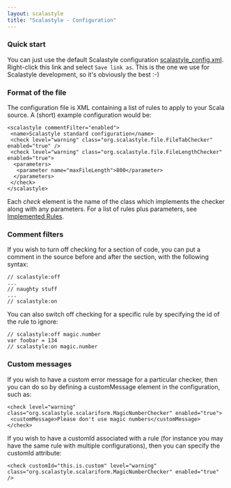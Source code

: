 ```yaml
---
layout: scalastyle
title: "Scalastyle - Configuration"
---
```


### Quick start

You can just use the default Scalastyle configuration [scalastyle_config.xml](scalastyle_config.xml). Right-click this link and select `Save link as`.
This is the one we use for Scalastyle development, so it's obviously the best :-)

### Format of the file

The configuration file is XML containing a list of rules to apply to your Scala source. A (short) example configuration would be:

	<scalastyle commentFilter="enabled">
	 <name>Scalastyle standard configuration</name>
	 <check level="warning" class="org.scalastyle.file.FileTabChecker" enabled="true" />
	 <check level="warning" class="org.scalastyle.file.FileLengthChecker" enabled="true">
	  <parameters>
	   <parameter name="maxFileLength">800</parameter>
	  </parameters>
	 </check>
	</scalastyle>

Each *check* element is the name of the class which implements the checker along with any parameters. For a list of rules plus parameters, see [Implemented Rules](rules-0.3.0.html).

### Comment filters

If you wish to turn off checking for a section of code, you can put a comment in the source before and after the section, with the following syntax:

    // scalastyle:off
	...
	// naughty stuff
	...
    // scalastyle:on

You can also switch off checking for a specific rule by specifying the id of the rule to ignore:

    // scalastyle:off magic.number
    var foobar = 134
    // scalastyle:on magic.number

### Custom messages

If you wish to have a custom error message for a particular checker, then you can do so by defining a customMessage element in the configuration, such as:

    <check level="warning" class="org.scalastyle.scalariform.MagicNumberChecker" enabled="true">
     <customMessage>Please don't use magic numbers</customMessage>
    </check>

If you wish to have a customId associated with a rule (for instance you may have the same rule with multiple configurations), then you can specify the customId attribute:

    <check customId="this.is.custom" level="warning" class="org.scalastyle.scalariform.MagicNumberChecker" enabled="true" />
